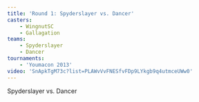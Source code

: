 ```yaml
---
title: 'Round 1: Spyderslayer vs. Dancer'
casters:
    - WingnutSC
    - Gallagation
teams:
    - Spyderslayer
    - Dancer
tournaments:
    - 'Youmacon 2013'
video: 'SnApkTgM73c?list=PLAWvVvFNESfvFDp9LYkgb9q4utmceUWw0'
---
```

Spyderslayer vs. Dancer
